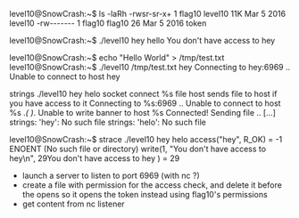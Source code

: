 level10@SnowCrash:~$ ls -laRh
-rwsr-sr-x+ 1 flag10  level10  11K Mar  5  2016 level10
-rw-------  1 flag10  flag10    26 Mar  5  2016 token


level10@SnowCrash:~$ ./level10 hey hello
You don't have access to hey

level10@SnowCrash:~$ echo "Hello World" > /tmp/test.txt
level10@SnowCrash:~$ ./level10 /tmp/test.txt hey
Connecting to hey:6969 .. Unable to connect to host hey

strings ./level10 hey helo
socket
connect
%s file host
	sends file to host if you have access to it
Connecting to %s:6969 .. 
Unable to connect to host %s
.*( )*.
Unable to write banner to host %s
Connected!
Sending file ..
[...]
strings: 'hey': No such file
strings: 'helo': No such file

level10@SnowCrash:~$ strace ./level10 hey helo
access("hey", R_OK)                     = -1 ENOENT (No such file or directory)
write(1, "You don't have access to hey\n", 29You don't have access to hey
) = 29

- launch a server to listen to port 6969 (with nc ?)
- create a file with permission for the access check, and delete it before the opens so it opens the token instead using flag10's permissions 
- get content from nc listener
